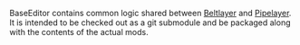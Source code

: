 BaseEditor contains common logic shared between [Beltlayer](https://mods.factorio.com/mod/beltlayer) and [Pipelayer](https://mods.factorio.com/mod/pipelayer).  It is intended to be checked out as a git submodule and be packaged along with the contents of the actual mods.